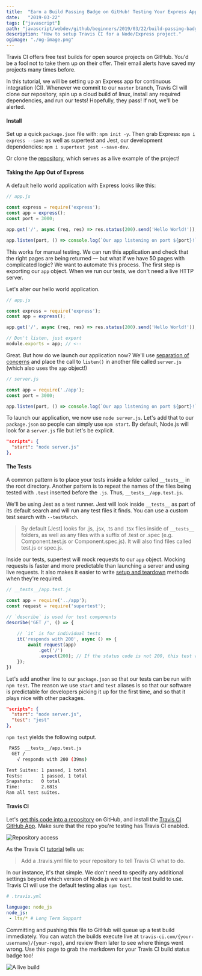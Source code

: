 ```yaml
---
title:  "Earn a Build Passing Badge on GitHub! Testing Your Express App with Travis CI (Tutorial)"
date:   "2019-03-22"
tags: ["javascript"]
path: "javascript/webdev/github/beginners/2019/03/22/build-passing-badge.html"
description: "How to setup Travis CI for a Node/Express project."
ogimage: "./og-image.png"
---
```


Travis CI offers free test builds for open source projects on GitHub. You'd be a fool not to take them up on their offer. Their email alerts have saved my projects many times before.

In this tutorial, we will be setting up an Express app for continuous integration (CI). Whenever we commit to our `master` branch, Travis CI will clone our repository, spin up a cloud build of linux, install any required dependencies, and run our tests! Hopefully, they pass!  If not, we'll be alerted.

#### Install

Set up a quick `package.json` file with: `npm init -y`. Then grab Express: `npm i express --save` as well as supertest and Jest, our development dependencies: `npm i supertest jest --save-dev`.

Or clone the [repository](https://github.com/healeycodes/earn-a-build-passing-badge), which serves as a live example of the project!

#### Taking the App Out of Express

A default hello world application with Express looks like this:

```javascript
// app.js

const express = require('express');
const app = express();
const port = 3000;

app.get('/', async (req, res) => res.status(200).send('Hello World!'));

app.listen(port, () => console.log(`Our app listening on port ${port}!`));
```

This works for manual testing. We can run this application and check that the right pages are being returned — but what if we have 50 pages with complicated logic? We want to automate this process. The first step is exporting our `app` object. When we run our tests, we don't need a live HTTP server.

Let's alter our hello world application.

```javascript
// app.js

const express = require('express');
const app = express();

app.get('/', async (req, res) => res.status(200).send('Hello World!'));

// Don't listen, just export
module.exports = app; // <--
```

Great. But how do we launch our application now? We'll use [separation of concerns](https://en.wikipedia.org/wiki/Separation_of_concerns) and place the call to `listen()` in another file called `server.js` (which also uses the `app` object!)

```javascript
// server.js

const app = require('./app');
const port = 3000;

app.listen(port, () => console.log(`Our app listening on port ${port}!`))

```

To launch our application, we now use `node server.js`. Let's add that to our `package.json` so people can simply use `npm start`. By default, Node.js will look for a `server.js` file but let's be explicit.

```json
"scripts": {
  "start": "node server.js"
},
```

#### The Tests

A common pattern is to place your tests inside a folder called `__tests__` in the root directory. Another pattern is to repeat the names of the files being tested with `.test` inserted before the `.js`. Thus, `__tests__/app.test.js`.

We'll be using Jest as a test runner. Jest will look inside `__tests__` as part of its default search and will run any test files it finds. You can use a custom test search with `--testMatch`.

> By default [Jest] looks for .js, .jsx, .ts and .tsx files inside of `__tests__` folders, as well as any files with a suffix of .test or .spec (e.g. Component.test.js or Component.spec.js). It will also find files called test.js or spec.js.

Inside our tests,  supertest will mock requests to our `app` object. Mocking requests is faster and more predictable than launching a server and using live requests. It also makes it easier to write [setup and teardown](https://jestjs.io/docs/en/setup-teardown) methods when they're required.

```javascript
// __tests__/app.test.js

const app = require('../app');
const request = require('supertest');

// `describe` is used for test components
describe('GET /', () => {
    
    // `it` is for individual tests
    it('responds with 200', async () => {
        await request(app)
            .get('/')
            .expect(200); // If the status code is not 200, this test will fail
    });
})
```

Let's add another line to our `package.json` so that our tests can be run with `npm test`. The reason we use `start` and `test` aliases is so that our software is predictable for developers picking it up for the first time, and so that it plays nice with other packages.

```json
"scripts": {
  "start": "node server.js",
  "test": "jest"
},
```

`npm test` yields the following output.

```bash
 PASS  __tests__/app.test.js
  GET /
    √ responds with 200 (39ms)

Test Suites: 1 passed, 1 total
Tests:       1 passed, 1 total
Snapshots:   0 total
Time:        2.681s
Ran all test suites.
```

#### Travis CI

Let's [get this code into a repository](https://help.github.com/en/articles/create-a-repo) on GitHub, and install the [Travis CI GitHub App](https://github.com/apps/travis-ci). Make sure that the repo you're testing has Travis CI enabled.

![Repository access](travis-repo-permissions.png)

As the Travis CI [tutorial](https://docs.travis-ci.com/user/tutorial/) tells us:

> Add a .travis.yml file to your repository to tell Travis CI what to do.

In our instance, it's that simple. We don't need to specify any additional settings beyond which version of Node.js we want the test build to use. Travis CI will use the default testing alias `npm test`.

```yml
# .travis.yml

language: node_js
node_js:
 - lts/* # Long Term Support
```

Committing and pushing this file to GitHub will queue up a test build immediately. You can watch the builds execute live at `travis-ci.com/{your-username}/{your-repo}`, and review them later to see where things went wrong. Use this page to grab the markdown for your Travis CI build status badge too!

![A live build](travis-build-passing.png)
